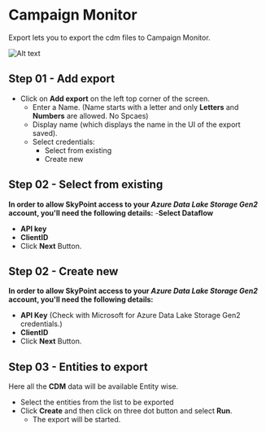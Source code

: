 # Campaign Monitor

Export lets you to export the cdm files to Campaign Monitor.

![Alt text](https://github.com/skypointcloud/platform/blob/master/docs/doc_snippets/CampaignMonitor_export.PNG)

## Step 01 - Add export

- Click on **Add export** on the left top corner of the screen.
    - Enter a Name. (Name starts with a letter and only **Letters** and **Numbers** are allowed. No Spcaes)
    - Display name (which displays the name in the UI of the export saved).
    - Select credentials:
      - Select from existing
      - Create new

## Step 02 - Select from existing
**In order to allow SkyPoint access to your _Azure Data Lake Storage Gen2_ account, you'll need the following details:**
-**Select Dataflow**
- **API key**
- **ClientID**
- Click **Next** Button.

## Step 02 - Create new
**In order to allow SkyPoint access to your _Azure Data Lake Storage Gen2_ account, you'll need the following details:**
- **API Key** (Check with Microsoft for Azure Data Lake Storage Gen2 credentials.)
- **ClientID**
- Click **Next** Button.

## Step 03 - Entities to export
Here all the **CDM** data will be available Entity wise.
- Select the entities from the list to be exported
- Click **Create** and then click on three dot button and select **Run**.
    - The export will be started.








